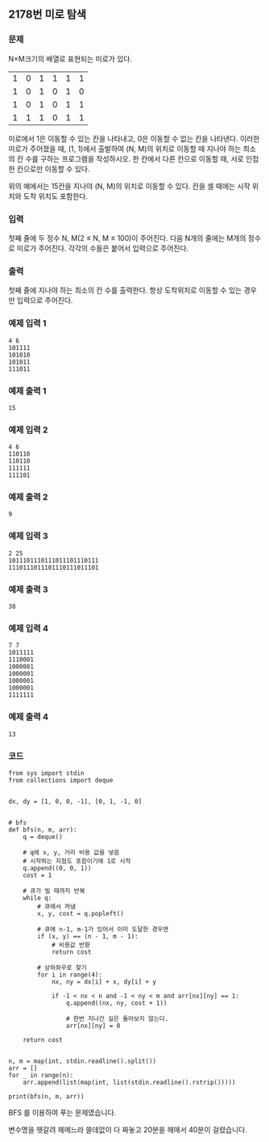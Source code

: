 ## 2178번 미로 탐색

### 문제

N×M크기의 배열로 표현되는 미로가 있다.

<table>
    <tr>
        <td>1</td>
        <td>0</td>
        <td>1</td>
        <td>1</td>
        <td>1</td>
        <td>1</td>
    </tr>
    <tr>
        <td>1</td>
        <td>0</td>
        <td>1</td>
        <td>0</td>
        <td>1</td>
        <td>0</td>
    </tr>
    <tr>
        <td>1</td>
        <td>0</td>
        <td>1</td>
        <td>0</td>
        <td>1</td>
        <td>1</td>
    </tr>
    <tr>
        <td>1</td>
        <td>1</td>
        <td>1</td>
        <td>0</td>
        <td>1</td>
        <td>1</td>
    </tr>
</table>

미로에서 1은 이동할 수 있는 칸을 나타내고, 0은 이동할 수 없는 칸을 나타낸다. 이러한 미로가 주어졌을 때, (1, 1)에서 출발하여 (N, M)의 위치로 이동할 때 지나야 하는 최소의 칸 수를 구하는 프로그램을 작성하시오. 한 칸에서 다른 칸으로 이동할 때, 서로 인접한 칸으로만 이동할 수 있다.

위의 예에서는 15칸을 지나야 (N, M)의 위치로 이동할 수 있다. 
칸을 셀 때에는 시작 위치와 도착 위치도 포함한다.

### 입력

첫째 줄에 두 정수 N, M(2 ≤ N, M ≤ 100)이 주어진다. 다음 N개의 줄에는 M개의 정수로 미로가 주어진다. 각각의 수들은 붙어서 입력으로 주어진다.


### 출력

첫째 줄에 지나야 하는 최소의 칸 수를 출력한다. 항상 도착위치로 이동할 수 있는 경우만 입력으로 주어진다.


### 예제 입력 1

```
4 6
101111
101010
101011
111011
```

### 예제 출력 1

```
15
```

### 예제 입력 2

```
4 6
110110
110110
111111
111101
```

### 예제 출력 2

```
9
```

### 예제 입력 3

```
2 25
1011101110111011101110111
1110111011101110111011101
```

### 예제 출력 3

```
38
```

### 예제 입력 4

```
7 7
1011111
1110001
1000001
1000001
1000001
1000001
1111111
```

### 예제 출력 4

```
13
```


### 코드

```python3
from sys import stdin
from collections import deque


dx, dy = [1, 0, 0, -1], [0, 1, -1, 0]


# bfs
def bfs(n, m, arr):
    q = deque()
    
    # q에 x, y, 거리 비용 값을 넣음
    # 시작하는 지점도 포함이기에 1로 시작
    q.append((0, 0, 1))
    cost = 1
    
    # 큐가 빌 때까지 반복
    while q:
        # 큐에서 꺼냄
        x, y, cost = q.popleft()
        
        # 큐에 n-1, m-1가 있어서 이미 도달한 경우엔
        if (x, y) == (n - 1, m - 1):
            # 비용값 반환
            return cost
        
        # 상하좌우로 찾기
        for i in range(4):
            nx, ny = dx[i] + x, dy[i] + y
            
            if -1 < nx < n and -1 < ny < m and arr[nx][ny] == 1:
                q.append((nx, ny, cost + 1))
                
                # 한번 지나간 길은 돌아보지 않는다.
                arr[nx][ny] = 0

    return cost


n, m = map(int, stdin.readline().split())
arr = []
for _ in range(n):
    arr.append(list(map(int, list(stdin.readline().rstrip()))))

print(bfs(n, m, arr))

```

BFS 를 이용하여 푸는 문제였습니다.

변수명을 헷갈려 헤메느라 쓸데없이 다 짜놓고 20분을 헤매서 40분이 걸렸습니다.

